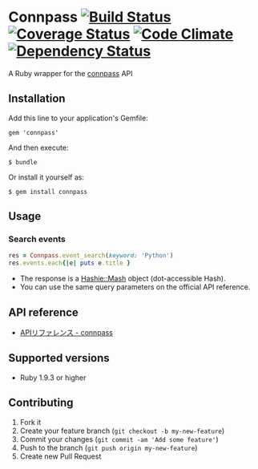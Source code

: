 # Connpass [![Build Status](https://travis-ci.org/deeeki/connpass.png)](https://travis-ci.org/deeeki/connpass) [![Coverage Status](https://coveralls.io/repos/deeeki/connpass/badge.png)](https://coveralls.io/r/deeeki/connpass) [![Code Climate](https://codeclimate.com/github/deeeki/connpass.png)](https://codeclimate.com/github/deeeki/connpass) [![Dependency Status](https://gemnasium.com/deeeki/connpass.png)](https://gemnasium.com/deeeki/connpass)

A Ruby wrapper for the [connpass](http://connpass.com/) API

## Installation

Add this line to your application's Gemfile:

    gem 'connpass'

And then execute:

    $ bundle

Or install it yourself as:

    $ gem install connpass

## Usage

### Search events

```ruby
res = Connpass.event_search(keyword: 'Python')
res.events.each{|e| puts e.title }
```

* The response is a [Hashie::Mash](https://github.com/intridea/hashie#mash) object (dot-accessible Hash).
* You can use the same query parameters on the official API reference.

## API reference

- [APIリファレンス - connpass](http://connpass.com/about/api/)

## Supported versions

- Ruby 1.9.3 or higher

## Contributing

1. Fork it
2. Create your feature branch (`git checkout -b my-new-feature`)
3. Commit your changes (`git commit -am 'Add some feature'`)
4. Push to the branch (`git push origin my-new-feature`)
5. Create new Pull Request
